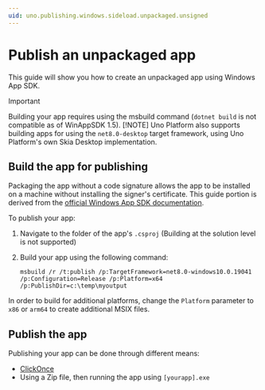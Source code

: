 ```yaml
---
uid: uno.publishing.windows.sideload.unpackaged.unsigned
---
```


# Publish an unpackaged app

This guide will show you how to create an unpackaged app using Windows App SDK.

> [!IMPORTANT]
> Building your app requires using the msbuild command (`dotnet build` is not compatible as of WinAppSDK 1.5).
> [!NOTE]
> Uno Platform also supports building apps for using the `net8.0-desktop` target framework, using Uno Platform's own Skia Desktop implementation.

## Build the app for publishing

Packaging the app without a code signature allows the app to be installed on a machine without installing the signer's certificate. This guide portion is derived from the [official Windows App SDK documentation](https://learn.microsoft.com/en-us/windows/msix/package/unsigned-package).

To publish your app:

1. Navigate to the folder of the app's `.csproj` (Building at the solution level is not supported)
2. Build your app using the following command:

    ```pwsh
    msbuild /r /t:publish /p:TargetFramework=net8.0-windows10.0.19041 /p:Configuration=Release /p:Platform=x64 /p:PublishDir=c:\temp\myoutput
    ```

In order to build for additional platforms, change the `Platform` parameter to `x86` or `arm64` to create additional MSIX files.

## Publish the app

Publishing your app can be done through different means:

- [ClickOnce](https://learn.microsoft.com/visualstudio/deployment/quickstart-deploy-using-clickonce-folder?view=vs-2022)
- Using a Zip file, then running the app using `[yourapp].exe`